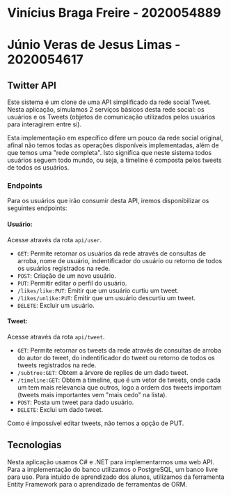 # Vinícius Braga Freire - 2020054889

# Júnio Veras de Jesus Limas - 2020054617

## Twitter API

Este sistema é um clone de uma API simplificado da rede social Tweet. Nesta aplicação, simulamos 2 serviços básicos desta rede social: os usuários e os Tweets (objetos de comunicação utilizados pelos usuários para interagirem entre si).

Esta implementação em específico difere um pouco da rede social original, afinal não temos todas as operações disponíveis implementadas, além de que temos uma "rede completa". Isto significa que neste sistema todos usuários seguem todo mundo, ou seja, a timeline é composta pelos tweets de todos os usuários.

### Endpoints

Para os usuários que irão consumir desta API, iremos disponibilizar os seguintes endpoints:

#### Usuário:

Acesse através da rota `api/user`.

- `GET`: Permite retornar os usuários da rede através de consultas de arroba, nome de usuário, indentificador do usuário ou retorno de todos os usuários registrados na rede.
- `POST`: Criação de um novo usuário.
- `PUT`: Permitir editar o perfil do usuário.
- `/likes/like:PUT`: Emitir que um usuário curtiu um tweet.
- `/likes/unlike:PUT`: Emitir que um usuário descurtiu um tweet.
- `DELETE`: Excluir um usuário.

#### Tweet:

Acesse através da rota `api/tweet`.

- `GET`: Permite retornar os tweets da rede através de consultas de arroba do autor do tweet, do indentificador do tweet ou retorno de todos os tweets registrados na rede.
- `/subtree:GET`: Obtem a árvore de replies de um dado tweet.
- `/timeline:GET`: Obtem a timeline, que é um vetor de tweets, onde cada um tem mais relevancia que outros, logo a ordem dos tweets importam (tweets mais importantes vem "mais cedo" na lista).
- `POST`: Posta um tweet para dado usuário.
- `DELETE`: Exclui um dado tweet.

Como é impossível editar tweets, não temos a opção de PUT.

## Tecnologias

Nesta aplicação usamos C# e .NET para implementarmos uma web API. Para a implementação do banco utilizamos o PostgreSQL, um banco livre para uso. Para intuido de aprendizado dos alunos, utilizamos da ferramenta Entity Framework para o aprendizado de ferramentas de ORM.